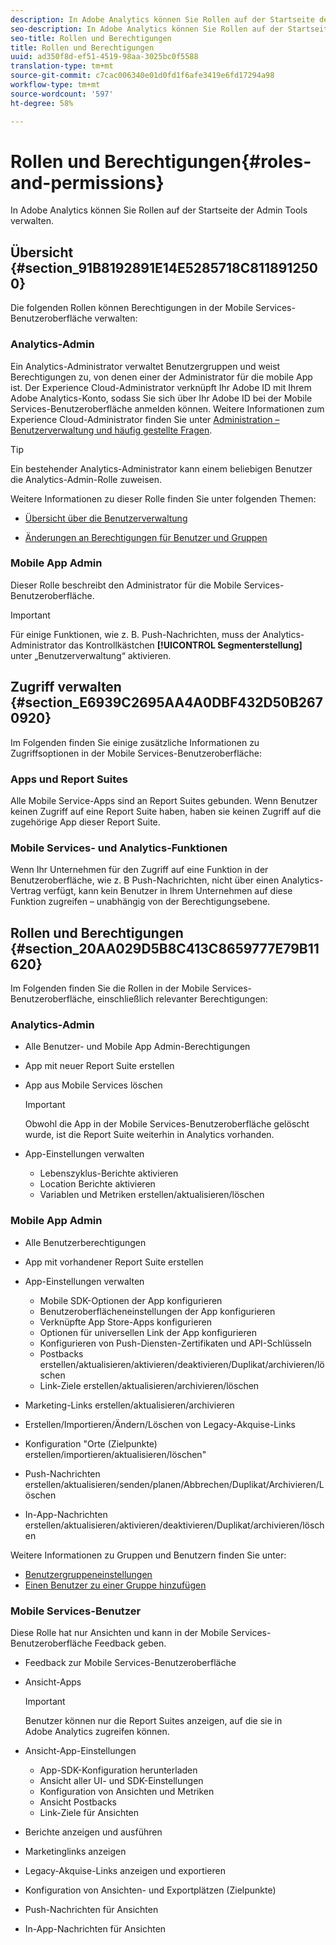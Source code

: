 ```yaml
---
description: In Adobe Analytics können Sie Rollen auf der Startseite der Admin Tools verwalten.
seo-description: In Adobe Analytics können Sie Rollen auf der Startseite der Admin Tools verwalten.
seo-title: Rollen und Berechtigungen
title: Rollen und Berechtigungen
uuid: ad350f8d-ef51-4519-98aa-3025bc0f5588
translation-type: tm+mt
source-git-commit: c7cac006340e01d0fd1f6afe3419e6fd17294a98
workflow-type: tm+mt
source-wordcount: '597'
ht-degree: 58%

---
```



# Rollen und Berechtigungen{#roles-and-permissions}

In Adobe Analytics können Sie Rollen auf der Startseite der Admin Tools verwalten.

## Übersicht {#section_91B8192891E14E5285718C8118912500}

Die folgenden Rollen können Berechtigungen in der Mobile Services-Benutzeroberfläche verwalten:

### Analytics-Admin

Ein Analytics-Administrator verwaltet Benutzergruppen und weist Berechtigungen zu, von denen einer der Administrator für die mobile App ist. Der Experience Cloud-Administrator verknüpft Ihr Adobe ID mit Ihrem Adobe Analytics-Konto, sodass Sie sich über Ihr Adobe ID bei der Mobile Services-Benutzeroberfläche anmelden können. Weitere Informationen zum Experience Cloud-Administrator finden Sie unter [Administration – Benutzerverwaltung und häufig gestellte Fragen](https://docs.adobe.com/content/help/de-DE/core-services/interface/manage-users-and-products/admin-getting-started.html).

>[!TIP]
>
>Ein bestehender Analytics-Administrator kann einem beliebigen Benutzer die Analytics-Admin-Rolle zuweisen.

Weitere Informationen zu dieser Rolle finden Sie unter folgenden Themen:

* [Übersicht über die Benutzerverwaltung](https://docs.adobe.com/content/help/de-DE/analytics/admin/user-product-management/user-management/users.html)

* [Änderungen an Berechtigungen für Benutzer und Gruppen](https://docs.adobe.com/content/help/de-DE/analytics/admin/user-product-management/user-management/permissions-changes.html)

### Mobile App Admin

Dieser Rolle beschreibt den Administrator für die Mobile Services-Benutzeroberfläche.

>[!IMPORTANT]
>
>Für einige Funktionen, wie z. B. Push-Nachrichten, muss der Analytics-Administrator das Kontrollkästchen **[!UICONTROL Segmenterstellung]** unter „Benutzerverwaltung“ aktivieren.

## Zugriff verwalten {#section_E6939C2695AA4A0DBF432D50B2670920}

Im Folgenden finden Sie einige zusätzliche Informationen zu Zugriffsoptionen in der Mobile Services-Benutzeroberfläche:

### Apps und Report Suites

Alle Mobile Service-Apps sind an Report Suites gebunden. Wenn Benutzer keinen Zugriff auf eine Report Suite haben, haben sie keinen Zugriff auf die zugehörige App dieser Report Suite.

### Mobile Services- und Analytics-Funktionen

Wenn Ihr Unternehmen für den Zugriff auf eine Funktion in der Benutzeroberfläche, wie z. B Push-Nachrichten, nicht über einen Analytics-Vertrag verfügt, kann kein Benutzer in Ihrem Unternehmen auf diese Funktion zugreifen – unabhängig von der Berechtigungsebene.

## Rollen und Berechtigungen {#section_20AA029D5B8C413C8659777E79B11620}

Im Folgenden finden Sie die Rollen in der Mobile Services-Benutzeroberfläche, einschließlich relevanter Berechtigungen:

### Analytics-Admin

* Alle Benutzer- und Mobile App Admin-Berechtigungen
* App mit neuer Report Suite erstellen
* App aus Mobile Services löschen

   >[!IMPORTANT]
   >
   >Obwohl die App in der Mobile Services-Benutzeroberfläche gelöscht wurde, ist die Report Suite weiterhin in Analytics vorhanden.

* App-Einstellungen verwalten

   * Lebenszyklus-Berichte aktivieren
   * Location Berichte aktivieren
   * Variablen und Metriken erstellen/aktualisieren/löschen

### Mobile App Admin

* Alle Benutzerberechtigungen
* App mit vorhandener Report Suite erstellen
* App-Einstellungen verwalten

   * Mobile SDK-Optionen der App konfigurieren
   * Benutzeroberflächeneinstellungen der App konfigurieren
   * Verknüpfte App Store-Apps konfigurieren
   * Optionen für universellen Link der App konfigurieren
   * Konfigurieren von Push-Diensten-Zertifikaten und API-Schlüsseln
   * Postbacks erstellen/aktualisieren/aktivieren/deaktivieren/Duplikat/archivieren/löschen
   * Link-Ziele erstellen/aktualisieren/archivieren/löschen

* Marketing-Links erstellen/aktualisieren/archivieren
* Erstellen/Importieren/Ändern/Löschen von Legacy-Akquise-Links
* Konfiguration &quot;Orte (Zielpunkte) erstellen/importieren/aktualisieren/löschen&quot;
* Push-Nachrichten erstellen/aktualisieren/senden/planen/Abbrechen/Duplikat/Archivieren/Löschen
* In-App-Nachrichten erstellen/aktualisieren/aktivieren/deaktivieren/Duplikat/archivieren/löschen

Weitere Informationen zu Gruppen und Benutzern finden Sie unter:

* [Benutzergruppeneinstellungen](https://docs.adobe.com/content/help/de-DE/analytics/admin/user-product-management/user-groups/groups.html)
* [Einen Benutzer zu einer Gruppe hinzufügen](https://docs.adobe.com/content/help/de-DE/analytics/admin/user-product-management/user-management/t-add-user-to-group.html)

### Mobile Services-Benutzer

Diese Rolle hat nur Ansichten und kann in der Mobile Services-Benutzeroberfläche Feedback geben.

* Feedback zur Mobile Services-Benutzeroberfläche
* Ansicht-Apps

   >[!IMPORTANT]
   >
   >Benutzer können nur die Report Suites anzeigen, auf die sie in Adobe Analytics zugreifen können.

* Ansicht-App-Einstellungen

   * App-SDK-Konfiguration herunterladen
   * Ansicht aller UI- und SDK-Einstellungen
   * Konfiguration von Ansichten und Metriken
   * Ansicht Postbacks
   * Link-Ziele für Ansichten

* Berichte anzeigen und ausführen
* Marketinglinks anzeigen
* Legacy-Akquise-Links anzeigen und exportieren
* Konfiguration von Ansichten- und Exportplätzen (Zielpunkte)
* Push-Nachrichten für Ansichten
* In-App-Nachrichten für Ansichten
